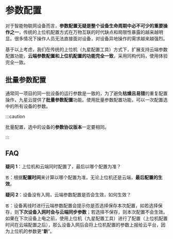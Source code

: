 # 参数配置

对于智能物联网设备而言，**参数配置无疑是整个设备生命周期中必不可少的重要操作之一**，传统的上位机配置方式在万物互联的时代缺点和局限性暴露的越来越明显。很多情况下操作人员无法直接面对设备，对设备异地操作的需求越来越强烈。

基于以上考虑，我们在传统的上位机（九星配置工具）方式下，扩展支持云端参数配置功能，**云端参数配置和上位机配置的功能完全一致**，采用同构代码，使用体验完全一致。

## 批量参数配置

通常同一项目的同一批设备的运行参数是一致的，为了避免**枯燥且易错**的重复配置操作，九星云提供了**批量参数配置**功能。使用批量参数配置功能，可以一次配置选中的所有设备的参数。

:::caution

批量配置，选中的设备的**参数协议版本**一定要相同。

:::

## FAQ

**疑问 1**：上位机和云端同时配置了，最后以哪个配置为准？

`答`：根据**配置时间**来计算以哪个配置为准，无论上位机还是云端，**最后配置的生效**。

**疑问 2**：设备没有入网，云端参数配置是否会生效，如何生效？

`答`：设备离线时进行云端参数配置会提示你是否选择保存本次配置，如若选择保存，则**下次设备入网时会与云端同步参数**；若选择不保存，则本次配置不会生效。如果在下次设备上电之前，使用上位机（九星配置工具）进行了配置（上位机配置时间在云端配置之后），那么设备入网后会将上位机配置的参数上报给云平台，因为上位机的参数更“**新**”。
